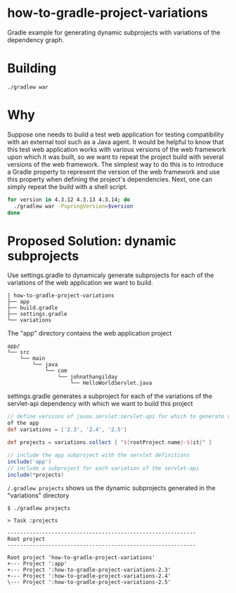 # how-to-gradle-project-variations

Gradle example for generating dynamic subprojects with variations of the
dependency graph.

# Building

    ./gradlew war

# Why

Suppose one needs to build a test web application for testing compatibility with
an external tool such as a Java agent. It would be helpful to know that this
test web application works with various versions of the web framework upon which
it was built, so we want to repeat the project build with several versions of
the web framework. The simplest way to do this is to introduce a Gradle property
to represent the version of the web framework and use this property when
defining the project's dependencies. Next, one can simply repeat the build with
a shell script.

```bash
for version in 4.3.12 4.3.13 4.3.14; do
  ./gradlew war -PspringVersion=$version
done
```

# Proposed Solution: dynamic subprojects

Use settings.gradle to dynamicaly generate subprojects for each of the
variations of the web application we want to build.

    | how-to-gradle-project-variations
    ├── app
    ├── build.gradle
    ├── settings.gradle
    └── variations

The "app" directory contains the web application project

    app/
    └── src
        └── main
            └── java
                └── com
                    └── johnathangilday
                        └── HelloWorldServlet.java

settings.gradle generates a subproject for each of the variations of the
servlet-api dependency with which we want to build this project

```groovy
// define versions of javax.servlet:servlet-api for which to generate variations
of the app
def variations = ['2.3', '2.4', '2.5']

def projects = variations.collect { "${rootProject.name}-${it}" }

// include the app subproject with the servlet definitions
include('app')
// include a subproject for each variation of the servlet-api
include(*projects)
```

`/.gradlew projects` shows us the dynamic subprojects generated in the
"variations" directory

    $ ./gradlew projects

    > Task :projects

    ------------------------------------------------------------
    Root project
    ------------------------------------------------------------

    Root project 'how-to-gradle-project-variations'
    +--- Project ':app'
    +--- Project ':how-to-gradle-project-variations-2.3'
    +--- Project ':how-to-gradle-project-variations-2.4'
    \--- Project ':how-to-gradle-project-variations-2.5'
